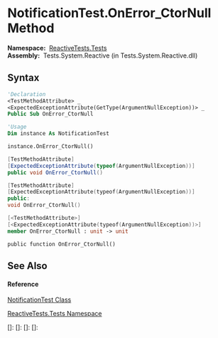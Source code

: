 # NotificationTest.OnError\_CtorNull Method

**Namespace:**  [ReactiveTests.Tests](ReactiveTests.Tests\ReactiveTests.Tests.md)  
**Assembly:**  Tests.System.Reactive (in Tests.System.Reactive.dll)

## Syntax

```vb
'Declaration
<TestMethodAttribute> _
<ExpectedExceptionAttribute(GetType(ArgumentNullException))> _
Public Sub OnError_CtorNull
```

```vb
'Usage
Dim instance As NotificationTest

instance.OnError_CtorNull()
```

```csharp
[TestMethodAttribute]
[ExpectedExceptionAttribute(typeof(ArgumentNullException))]
public void OnError_CtorNull()
```

```c++
[TestMethodAttribute]
[ExpectedExceptionAttribute(typeof(ArgumentNullException))]
public:
void OnError_CtorNull()
```

```fsharp
[<TestMethodAttribute>]
[<ExpectedExceptionAttribute(typeof(ArgumentNullException))>]
member OnError_CtorNull : unit -> unit 
```

```jscript
public function OnError_CtorNull()
```

## See Also

#### Reference

[NotificationTest Class](NotificationTest\NotificationTest.md)

[ReactiveTests.Tests Namespace](ReactiveTests.Tests\ReactiveTests.Tests.md)

[]: 
[]: 
[]: 
[]: 